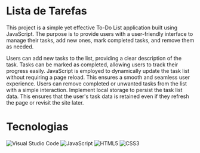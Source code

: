 # Lista de Tarefas

This project is a simple yet effective To-Do List application built using JavaScript. 
The purpose is to provide users with a user-friendly interface to manage their tasks, add new ones, mark completed tasks, and remove them as needed.

Users can add new tasks to the list, providing a clear description of the task. Tasks can be marked as completed, allowing users to track their progress easily.
JavaScript is employed to dynamically update the task list without requiring a page reload. This ensures a smooth and seamless user experience. Users can remove completed or unwanted tasks from the list with a simple interaction.
Implement local storage to persist the task list data. This ensures that the user's task data is retained even if they refresh the page or revisit the site later.

# Tecnologias

![Visual Studio Code](https://img.shields.io/badge/Visual%20Studio%20Code-0078d7.svg?style=for-the-badge&logo=visual-studio-code&logoColor=white)
![JavaScript](https://img.shields.io/badge/javascript-%23323330.svg?style=for-the-badge&logo=javascript&logoColor=%23F7DF1E)
![HTML5](https://img.shields.io/badge/html5-%23E34F26.svg?style=for-the-badge&logo=html5&logoColor=white)
![CSS3](https://img.shields.io/badge/css3-%231572B6.svg?style=for-the-badge&logo=css3&logoColor=white)
